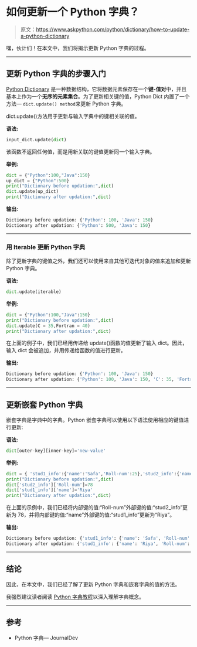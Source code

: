 # 如何更新一个 Python 字典？

> 原文：<https://www.askpython.com/python/dictionary/how-to-update-a-python-dictionary>

嘿，伙计们！在本文中，我们将揭示更新 Python 字典的过程。

* * *

## 更新 Python 字典的步骤入门

[Python Dictionary](https://www.askpython.com/python/dictionary/python-dictionary-dict-tutorial) 是一种数据结构，它将数据元素保存在一个**键-值对**中，并且基本上作为一个**无序的元素集合**。为了更新相关键的值，Python Dict 内置了一个方法— `dict.update() method`来更新 Python 字典。

dict.update()方法用于更新与输入字典中的键相关联的值。

**语法:**

```py
input_dict.update(dict)

```

该函数不返回任何值，而是用新关联的键值更新同一个输入字典。

**举例:**

```py
dict = {"Python":100,"Java":150}
up_dict = {"Python":500}
print("Dictionary before updation:",dict)
dict.update(up_dict)
print("Dictionary after updation:",dict)

```

**输出:**

```py
Dictionary before updation: {'Python': 100, 'Java': 150}
Dictionary after updation: {'Python': 500, 'Java': 150}

```

* * *

### 用 Iterable 更新 Python 字典

除了更新字典的键值之外，我们还可以使用来自其他可迭代对象的值来追加和更新 Python 字典。

**语法:**

```py
dict.update(iterable)

```

**举例:**

```py
dict = {"Python":100,"Java":150}
print("Dictionary before updation:",dict)
dict.update(C = 35,Fortran = 40)
print("Dictionary after updation:",dict)

```

在上面的例子中，我们已经用传递给 update()函数的值更新了输入 dict。因此，输入 dict 会被追加，并用传递给函数的值进行更新。

**输出:**

```py
Dictionary before updation: {'Python': 100, 'Java': 150}
Dictionary after updation: {'Python': 100, 'Java': 150, 'C': 35, 'Fortran': 40}

```

* * *

## 更新嵌套 Python 字典

嵌套字典是字典中的字典。Python 嵌套字典可以使用以下语法使用相应的键值进行更新:

**语法:**

```py
dict[outer-key][inner-key]='new-value'

```

**举例:**

```py
dict = { 'stud1_info':{'name':'Safa','Roll-num':25},'stud2_info':{'name':'Ayush','Roll-num':24}}
print("Dictionary before updation:",dict)
dict['stud2_info']['Roll-num']=78
dict['stud1_info']['name']='Riya'
print("Dictionary after updation:",dict)

```

在上面的示例中，我们已经将内部键的值:“Roll-num”外部键的值:“stud2_info”更新为 78，并将内部键的值:“name”外部键的值:“stud1_info”更新为“Riya”。

**输出:**

```py
Dictionary before updation: {'stud1_info': {'name': 'Safa', 'Roll-num': 25}, 'stud2_info': {'name': 'Ayush', 'Roll-num': 24}}
Dictionary after updation: {'stud1_info': {'name': 'Riya', 'Roll-num': 25}, 'stud2_info': {'name': 'Ayush', 'Roll-num': 78}}

```

* * *

## 结论

因此，在本文中，我们已经了解了更新 Python 字典和嵌套字典的值的方法。

我强烈建议读者阅读 [Python 字典教程](https://www.askpython.com/python/dictionary)以深入理解字典概念。

* * *

## 参考

*   Python 字典— JournalDev